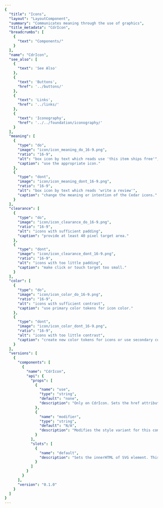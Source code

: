 ```yaml
---
{
  "title": "Icons",
  "layout": "LayoutComponent",
  "summary": "Communicates meaning through the use of graphics",
  "title_metadata": "CdrIcon",
  "breadcrumbs": [
    {
      "text": "Components/"
    }
  ],
  "name": "CdrIcon",
  "see_also": [
    {
      "text": 'See Also'
    },
    {
      "text": 'Buttons',
      "href": '../buttons/'
    },
    {
      "text": 'Links',
      "href": '../links/'
    },
    {
      "text": 'Iconography',
      "href": '../../foundation/iconography/'
    }
  ],
  "meaning": [
    {
      "type": "do",
      "image": "icon/icon_meaning_do_16-9.png",
      "ratio": "16-9",
      "alt": "box icon by text which reads use 'this item ships free'",
      "caption": "use the appropriate icon."
    },
    {
      "type": "dont",
      "image": "icon/icon_meaning_dont_16-9.png",
      "ratio": "16-9",
      "alt": "box icon by text which reads 'write a review'",
      "caption": "change the meaning or intention of the Cedar icons."
    }
  ],
  "clearance": [
    {
      "type": "do",
      "image": "icon/icon_clearance_do_16-9.png",
      "ratio": "16-9",
      "alt": "icons with sufficient padding",
      "caption": "provide at least 40 pixel target area."
    },
    {
      "type": "dont",
      "image": "icon/icon_clearance_dont_16-9.png",
      "ratio": "16-9",
      "alt": "icons with too little padding",
      "caption": "make click or touch target too small."
    }
  ],
  "color": [
    {
      "type": "do",
      "image": "icon/icon_color_do_16-9.png",
      "ratio": "16-9",
      "alt": "icons with sufficient contrast",
      "caption": "use primary color tokens for icon color."
    },
    {
      "type": "dont",
      "image": "icon/icon_color_dont_16-9.png",
      "ratio": "16-9",
      "alt": "icons with too little contrast",
      "caption": "create new color tokens for icons or use secondary color tokens."
    }
  ],
  "versions": [
    {
      "components": [
        {
          "name": "CdrIcon",
          "api": {
            "props": [
              {
                "name": "use",
                "type": "string",
                "default": "none",
                "description": "Only on CdrIcon. Sets the href attribute for use with SVG symbol sprite (CdrIconSprite)."
              },
              {
                "name": "modifier",
                "type": "string",
                "default": "N/A",
                "description": "Modifies the style variant for this component.  Possible values: {   ‘sm’  |  ‘md’  |  ‘lg’  } and { 'inherit-color' }"
              }
            ],
            "slots": [
              {
                "name": "default",
                "description": "Sets the innerHTML of SVG element. This includes <title>, <desc>, or any other valid SVG xml."
              }
            ]
          }
        }
      ],
      "version": "0.1.0"
    }
  ]
}
---
```


<cdr-doc-tabs>
<template slot="Overview">
<cdr-doc-table-of-contents-shell>

## SVG sprite

A collection of SVG icon files composed into a single file. This method provides a single server download request and caches icons for display. This is the most efficient way of displaying large numbers of icons.

<cdr-doc-example-code-pair :background-toggle="false" repository-href="https://github.com/rei/rei-cedar/tree/18.09.1/src/components/icon" sandbox-href="https://codesandbox.io/s/wq7x673mol" >

```html
  <cdr-icon-sprite />

  <cdr-icon use="#arrow-up" />
  <cdr-icon use="#arrow-down" />
```

</cdr-doc-example-code-pair>

## Individual icon components

Display any icon separately. This may be the easiest way to use an icon on a page however it is not recommended for every circumstance. When using a large number of icons, it will generate multiple server requests and slow down performance.

<cdr-doc-example-code-pair :background-toggle="false" repository-href="https://github.com/rei/rei-cedar/tree/18.09.1/src/components/icon" sandbox-href="https://codesandbox.io/s/wq7x673mol" >

```html
  <icon-caret-up />
  <icon-caret-down />
```

</cdr-doc-example-code-pair>

## Non-Cedar SVG

Create a new SVG icon using any valid internal SVG markup. This method creates an outer SVG wrapper for accessibility and styles. This is not recommended if using a large number of icons.

<cdr-doc-example-code-pair :background-toggle="false" repository-href="https://github.com/rei/rei-cedar/tree/18.09.1/src/components/icon" sandbox-href="https://codesandbox.io/s/wq7x673mol" >

```html
  <cdr-icon>
    <title>extremeBlk</title>
    <defs>
        <polygon id="path-1" points="6.5 18 0 9 6.5 0 13 9"></polygon>
        <mask id="mask-2" maskContentUnits="userSpaceOnUse" maskUnits="objectBoundingBox" x="0" y="0" width="13"
              height="18" fill="white">
            <use xlink:href="#path-1"></use>
        </mask>
        <polygon id="path-3" points="11.5 18 5 9 11.5 0 18 9"></polygon>
        <mask id="mask-4" maskContentUnits="userSpaceOnUse" maskUnits="objectBoundingBox" x="0" y="0" width="13"
              height="18" fill="white">
            <use xlink:href="#path-3"></use>
        </mask>
    </defs>
    <g id="Icons" stroke="none" stroke-width="1" fill="none" fill-rule="evenodd">
        <g id="extremeBlk" stroke-width="1.5" stroke="#F2F2F2" fill="#000000">
            <g id="extreme">
                <use id="Fill-9" mask="url(#mask-2)" xlink:href="#path-1"></use>
                <use id="Fill-9" mask="url(#mask-4)" xlink:href="#path-3"></use>
            </g>
        </g>
    </g>
  </cdr-icon>
```

</cdr-doc-example-code-pair>

## Accessibility 

To ensure that usage of this component complies with accessibility guidelines:
- If an icon conveys meaning, there must be a screen reader helper text that describes the action or idea that the icon represents

Recommendations for writing screen reader text: 
- Be succinct. Exclude unnecessary words
- Be informative and accurate 
- Write in the active voice

W3C recommends using `<title>` and `<desc>` elements in SVG for assistive technologies; however these elements have mixed support for screen readers as explained [here](http://haltersweb.github.io/Accessibility/svg.html). Cedar follows these recommendations by:
- Adding `role=’presentation’` to icons. This hides them from screen readers
- Using `aria-label` for buttons or Cedar’s hidden text CSS style for links


</cdr-doc-table-of-contents-shell>
</template>

<template slot="Design Guidelines">
<cdr-doc-table-of-contents-shell>

## Use when
- Communicating simple actions and concepts that are easily understood, such as printing a receipt or sending email
- Making navigation easier for common actions. such as return to home page or search
- Representing an action, object or concept at a high level of abstraction, such as using the snowflake icon to represent snow sports
- Notifying users about status, such as the number of items in a shopping cart or a warning message 
- Conserving space for concepts that are difficult to depict, such as the progress icon or the 3-line “hamburger” menu

## Foundations
### Sizes
Icons are available in three sizes: small (16px), medium (24px), and large (32px).  Default size is 24px; however designers can choose a different size.

<cdr-img class="cdr-doc-article-img" :src="$withBase(`/icon/Spec__Icon__Sizes_4-3.png`)" alt="Cedar icon sizes" />

### Color
Ensure that icons use contrast ratio of 4.5:1 contrast between icon color and background color. Follow recommendations in the [Color article](../../foundation/color/) for pairing light and dark color tokens.

<cdr-img class="cdr-doc-article-img" :src="$withBase(`/icon/Spec__Icon__Colors_21-9.png`)" alt="Cedar icon sizes" />

### Clearance
Adequate space around the icon allows for legibility and touch. A minimum touch target area of 40px is recommended for standalone iconography.

When the mouse and keyboard are the primary input methods or when icons are paired inline with text, measurements may be condensed to accommodate denser layouts. Icon size should align to the line-height of the paired text element. 

<cdr-img class="cdr-doc-article-img" :src="$withBase(`/icon/Spec__Icon__Spacing_21-9.png`)" alt="Cedar icon sizes" />

## Icon Library

<icon-grid />

List of icons with names and descriptions about when or how to use each icon. Icons are referred to as:
- `<name-of-icon>` when using with the method for SVG sprite. For example, account-profile 
- `Icon<NameOfIcon>` when using with the method for Individual icon component. For example, the icon, ‘account-profile’ becomes IconAccountProfile

<icon-table />

## Behavior
When using icons with links or buttons, make sure that the icon communicates intended meaning.

<do-dont :examples="$page.frontmatter.meaning" class="cdr-stack--lg"/>

Ensure that icons are sized to provide a minimum click or touch target. 

<do-dont :examples="$page.frontmatter.clearance" class="cdr-stack--lg"/>

Ensure that icons use contrast ratio of 4.5:1 between icon color and background color.

<do-dont :examples="$page.frontmatter.color" class="cdr-stack--lg"/>


</cdr-doc-table-of-contents-shell>
</template>

<template slot="API">
<cdr-doc-table-of-contents-shell>

## Props

<cdr-doc-api type="prop" :api-data="$page.frontmatter.versions[0].components[0].api.props" />

## Slots

**CdrIcon** and all Icon* (IconArrowUp, IconCalendar, etc.) components have a default slot.

<cdr-doc-api type="slot" :api-data="$page.frontmatter.versions[0].components[0].api.slots" />

## Installation

Resources are available within the [CdrIcon package](https://www.npmjs.com/package/@rei/cdr-icon):

- Component: `@rei/cdr-icon`
- Component styles: `cdr-icon.css`


To incorporate the required assets for a component, use the following steps:

### 1. Install using NPM

Install the **CdrIcon** package using `npm` in your terminal:

_Terminal_

```bash
npm i -S @rei/cdr-icon
```

### 2. Import dependencies

_main.js_

```bash
// import your required CSS.
import '@rei/cdr-icon/dist/cdr-icon.css';
```

### 3. Add component to a template

_local.vue_

```vue
<template>
  ...
    <icon-arrow-down />
  ...
</template>

<script>
import { IconArrowDown } from '@rei/cdr-icon';
export default {
  ...
  components: {
     IconArrowDown  
  }
}
</script>
```

## Usage

The **CdrIcon** package contains many different components:

1. **CdrIcon**: This is a basic SVG wrapper. This component allows for using Non-Cedar SVGs. Use this component in conjunction with the CdrIconSprite package
2. **CdrIconSprite**: A symbol definition sprite with all Cedar icons
3. **Individual icons**: For available icons, view [Cedar Icon Library](?active-tab=design-guidelines&active-link=icon-library) on Design Guidelines tab


There are 3 different options to display SVG icons on your page using the **CdrIcon** package.

### 1. SVG Sprite

#### Option A: Inline symbol sprite
 
Requires: 
- Icon sprite inline on page
 
 
The sprite needs to be available on any page where the icons are being used, so add the sprite component at the base layout or index:

_App.vue (base template)_

```vue
<template> 
  <div id="main"> 
    <cdr-icon-sprite /> 
 
    <router-view></router-view> // rest of app
  </div> 
</template> 
 
<script> 
import { CdrIconSprite } from '@rei/cdr-icon';

... 
components: {
  CdrIconSprite
}
... 
</script> 
```

_Child.vue (any descendant component of App.vue above)_

```vue
<template> 
  <div> 
    <cdr-icon use="#caret-right" />
  </div> 
</template> 
 
<script> 
import { CdrIcon } from '@rei/cdr-icon';

... 
components: {
  CdrIcon
}
... 
</script> 
```

#### Option B: External symbol defs
 
Requires:
- `@rei/cdr-icon/sprite/cdr-icon-sprite.svg`
- A webpack loader to handle the asset. This example assumes the file-loader package
- A polyfill for external SVG resource. Possible packages are: **svgxuse** or **svg4everybody**
 
 
Within an individual component (there may be a better way to scale this if the code calls it in many places): 

```vue
<template> 
  ... 
  <cdr-icon :use="`${iconUrl}#caret-right`" />
  ... 
</template> 
 
<script> 
// import the sprite so file-loader will do its magic 
@import iconUrl from '@rei/cdr-assets/dist/cdr-icons.svg`; 
 
export default { 
  ... 
  data() { 
    return { 
      iconUrl 
    }; 
  } 
} 
 
</script> 
```

### 2. Individual icon components
 
This may be the easiest way to use an icon on a page however use this method carefully. This method will increase HTML file size and slow down performance if using a lot of icons. 
 
Requires:
- Install  `@rei/cdr-icon`


```vue
<template>
  ...
    <icon-caret-right />
    <icon-clock />
  ...
</template>

<script>
import { IconCaretRight, IconClock } from '@rei/cdr-icon';

...
  components: {
    IconCaretRight,
    IconClock
  }
...

</script>
```

### 3. Non-Cedar SVG
 
The **CdrIcon** package is simply an SVG with default attributes set for accessibility and styling. 

- Any SVG markup can be used
- Any attributes added will override the defaults
- This method will increase HTML file size and slow down performance if using a lot of icons.
 
 
Requires: 
- None
 
  
Use any valid SVG markup in the **CdrIcon** slot. 

```vue
<template> 
  ... 
  <cdr-icon viewBox="0 0 30 30">
    <title>My icon</title>
    <path d="M12 12c1.9329966 0 3.5-1.5670034 3.5-3.5C15.5 6.56700338 13.9329966 5 12 5S8.5 6.56700338 8.5 8.5c0 1.9329966 1.5670034 3.5 3.5 3.5zm6.7621385 7c-.8850139-2.8946791-3.5777143-5-6.7621387-5-3.1844245 0-5.87712493 2.1053209-6.76213876 5H18.7621385zM4 21c-.55228475 0-1-.4477153-1-1h-.00754862a9.07963802 9.07963802 0 0 1 .01314502-.1064258c.00185549-.0175393.0041644-.0349433.00691478-.0522001.43595408-3.2192393 2.56090871-5.9021068 5.45328094-7.1270196C7.26398091 11.7054407 6.5 10.191939 6.5 8.5 6.5 5.46243388 8.96243388 3 12 3c3.0375661 0 5.5 2.46243388 5.5 5.5 0 1.6919391-.763981 3.2054409-1.9657923 4.2143547 2.8923661 1.2249103 5.0173178 3.9077692 5.4532779 7.1269995.0027529.0172699.0050636.0346873.0069201.0522401A9.07834213 9.07834213 0 0 1 21.0075481 20H21c0 .5522847-.4477153 1-1 1H4z"/>
  </cdr-icon> 
  ... 
</template> 
 
<script> 
@import { CdrIcon } from '@rei/cdr-icon'; 
 
...
  components: {
    CdrIcon
  }
...
 
</script>
```

## Modifiers

Following variants are available to the `cdr-icon` modifier attribute: 
| Value | Description |
|:-------|:-----------------------|
| 'sm' | Sets icon size to 16px |
| 'md' | Sets icon size to 24px |
| 'lg' | Sets icon size to 32px |
| 'inherit-color' | Sets icon's css fill property to inherit  |

</cdr-doc-table-of-contents-shell>
</template>

<template slot="History">

## 1.0.0

- Add grid-view, list-view, and scan-barcode icons
- All icon components have a slot that accepts any SVG xml
- Individual icon components for all icons (use only what you need)
- **CdrIcon** is lower-level component that acts as an SVG wrapper
- Link to full dev [changelog](https://github.com/rei/rei-cedar/blob/18.09.1/src/components/icon/CHANGELOG.md)

</template>
</cdr-doc-tabs>

